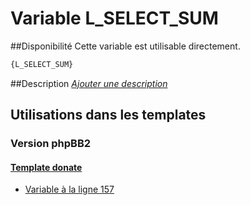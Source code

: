 # Variable L_SELECT_SUM

##Disponibilité
Cette variable est utilisable directement.

```html
{L_SELECT_SUM}
```

##Description
[*Ajouter une description*](https://fa-tvars.appspot.com/var/L_SELECT_SUM)

## Utilisations dans les templates

### Version phpBB2

#### [Template donate](subsilver/donate.md#readme)
* [Variable &agrave; la ligne 157](../subsilver/donate.tpl#L157)